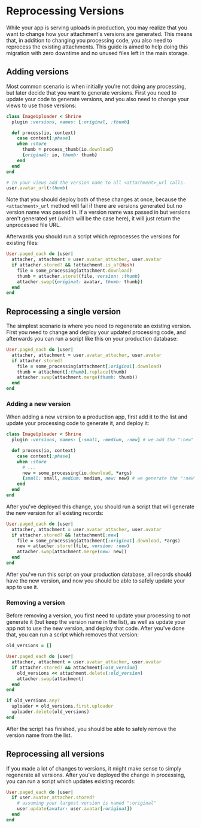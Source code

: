 # Reprocessing Versions

While your app is serving uploads in production, you may realize that you want
to change how your attachment's versions are generated. This means that, in
addition to changing you processing code, you also need to reprocess the
existing attachments. This guide is aimed to help doing this migration with
zero downtime and no unused files left in the main storage.

## Adding versions

Most common scenario is when initially you're not doing any processing, but
later decide that you want to generate versions. First you need to update your
code to generate versions, and you also need to change your views to use those
versions:

```rb
class ImageUploader < Shrine
  plugin :versions, names: [:original, :thumb]

  def process(io, context)
    case context[:phase]
    when :store
      thumb = process_thumb(io.download)
      {original: io, thumb: thumb}
    end
  end
end
```
```rb
# In your views add the version name to all <attachment>_url calls.
user.avatar_url(:thumb)
```

Note that you should deploy both of these changes at once, because the
`<attachment>_url` method will fail if there are versions generated but no
version name was passed in. If a version name was passed in but versions aren't
generated yet (which will be the case here), it will just return the
unprocessed file URL.

Afterwards you should run a script which reprocesses the versions for existing
files:

```rb
User.paged_each do |user|
  attacher, attachment = user.avatar_attacher, user.avatar
  if attacher.stored? && !attachment.is_a?(Hash)
    file = some_processing(attachment.download)
    thumb = attacher.store!(file, version: :thumb)
    attacher.swap({original: avatar, thumb: thumb})
  end
end
```

## Reprocessing a single version

The simplest scenario is where you need to regenerate an existing version.
First you need to change and deploy your updated processing code, and
afterwards you can run a script like this on your production database:

```rb
User.paged_each do |user|
  attacher, attachment = user.avatar_attacher, user.avatar
  if attacher.stored?
    file = some_processing(attachment[:original].download)
    thumb = attachment[:thumb].replace(thumb)
    attacher.swap(attachment.merge(thumb: thumb))
  end
end
```

### Adding a new version

When adding a new version to a production app, first add it to the list and
update your processing code to generate it, and deploy it:

```rb
class ImageUploader < Shrine
  plugin :versions, names: [:small, :medium, :new] # we add the ":new" version

  def process(io, context)
    case context[:phase]
    when :store
      # ...
      new = some_processing(io.download, *args)
      {small: small, medium: medium, new: new} # we generate the ":new" version
    end
  end
end
```

After you've deployed this change, you should run a script that will generate
the new version for all existing records:

```rb
User.paged_each do |user|
  attacher, attachment = user.avatar_attacher, user.avatar
  if attacher.stored? && !attachment[:new]
    file = some_processing(attachment[:original].download, *args)
    new = attacher.store!(file, version: :new)
    attacher.swap(attachment.merge(new: new))
  end
end
```

After you've run this script on your production database, all records should
have the new version, and now you should be able to safely update your app to
use it.

### Removing a version

Before removing a version, you first need to update your processing to not
generate it (but keep the version name in the list), as well as update your app
not to use the new version, and deploy that code. After you've done that, you
can run a script which removes that version:

```rb
old_versions = []

User.paged_each do |user|
  attacher, attachment = user.avatar_attacher, user.avatar
  if attacher.stored? && attachment[:old_version]
    old_versions << attachment.delete(:old_version)
    attacher.swap(attachment)
  end
end

if old_versions.any?
  uploader = old_versions.first.uploader
  uploader.delete(old_versions)
end
```

After the script has finished, you should be able to safely remove the version
name from the list.

## Reprocessing all versions

If you made a lot of changes to versions, it might make sense to simply
regenerate all versions. After you've deployed the change in processing, you
can run a script which updates existing records:

```rb
User.paged_each do |user|
  if user.avatar_attacher.stored?
    # assuming your largest version is named ":original"
    user.update(avatar: user.avatar[:original])
  end
end
```
